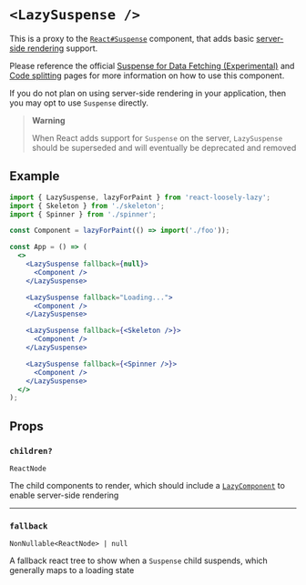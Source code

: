 # `<LazySuspense />`
This is a proxy to the [`React#Suspense`](https://reactjs.org/docs/react-api.html#reactsuspense) component, that adds basic [server-side rendering](guides/server-side-rendering) support.

Please reference the official [Suspense for Data Fetching (Experimental)](https://reactjs.org/docs/concurrent-mode-suspense.html) and [Code splitting](https://reactjs.org/docs/code-splitting.html#reactlazy) pages for more information on how to use this component.

If you do not plan on using server-side rendering in your application, then you may opt to use `Suspense` directly. 

<div class="alert--warning">

> ️**Warning**
>
> When React adds support for `Suspense` on the server, `LazySuspense` should be superseded and will eventually be deprecated and removed

</div>

## Example
```jsx
import { LazySuspense, lazyForPaint } from 'react-loosely-lazy';
import { Skeleton } from './skeleton';
import { Spinner } from './spinner';

const Component = lazyForPaint(() => import('./foo'));

const App = () => (
  <>
    <LazySuspense fallback={null}>
      <Component />
    </LazySuspense>

    <LazySuspense fallback="Loading...">
      <Component />
    </LazySuspense>

    <LazySuspense fallback={<Skeleton />}>
      <Component />
    </LazySuspense>

    <LazySuspense fallback={<Spinner />}>
      <Component />
    </LazySuspense>
  </>
);
```

## Props
### `children?`
`ReactNode`

The child components to render, which should include a [`LazyComponent`](api/lazy-component) to enable server-side rendering

---

### `fallback`
`NonNullable<ReactNode> | null`

A fallback react tree to show when a `Suspense` child suspends, which generally maps to a loading state
